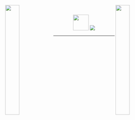 <img align="left" src="https://i.pinimg.com/originals/cc/2d/2a/cc2d2a4b08b801879707231afbffdecf.gif" width="30%" style="display:inline;"><img align="right" src="https://i.imgur.com/jmq1TIy.gif" width="30%" style="display:inline;">
<br>


<p align="center">
<img   src="https://media4.giphy.com/media/dl2c1a1xHklcJzCmCP/giphy.gif?cid=ecf05e47h08v9jpatg11nj8neudvdz7jhp1n30qwpt56si8f&ep=v1_stickers_search&rid=giphy.gif&ct=s" width="50">
    <img src="https://readme-typing-svg.herokuapp.com/?lines=Hi,+I'm+asphodelius!;Have+a+nice+day!&font=Fira&pause=1000&color=885626&left=true&vCenter=true&width=280&">
</p>

---

   






<br>


</p> 


